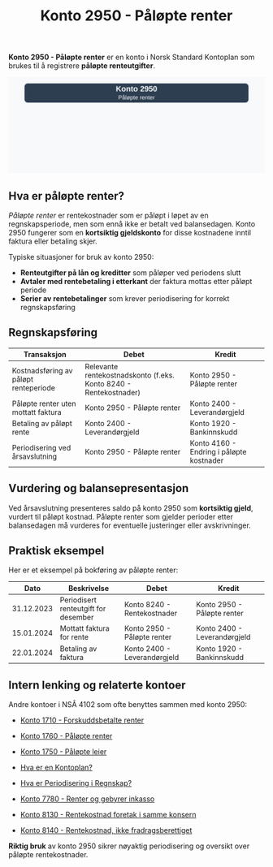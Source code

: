 ﻿---
title: "Konto 2950 - Påløpte renter"
meta_title: "2950-palopte-renter"
meta_description: '**Konto 2950 - Påløpte renter** er en konto i Norsk Standard Kontoplan som brukes til å registrere **påløpte renteutgifter**.'
slug: 2950-palopte-renter
type: blog
layout: pages/single
---

**Konto 2950 - Påløpte renter** er en konto i Norsk Standard Kontoplan som brukes til å registrere **påløpte renteutgifter**.

![Illustrasjon av konto 2950 Påløpte renter](2950-palopte-renter-image.svg)

## Hva er påløpte renter?

*Påløpte renter* er rentekostnader som er påløpt i løpet av en regnskapsperiode, men som ennå ikke er betalt ved balansedagen. Konto 2950 fungerer som en **kortsiktig gjeldskonto** for disse kostnadene inntil faktura eller betaling skjer.

Typiske situasjoner for bruk av konto 2950:

* **Renteutgifter på lån og kreditter** som påløper ved periodens slutt
* **Avtaler med rentebetaling i etterkant** der faktura mottas etter påløpt periode
* **Serier av rentebetalinger** som krever periodisering for korrekt regnskapsføring

## Regnskapsføring

| Transaksjon                           | Debet                                    | Kredit                                     |
|---------------------------------------|------------------------------------------|--------------------------------------------|
| Kostnadsføring av påløpt renteperiode | Relevante rentekostnadskonto (f.eks. Konto 8240 - Rentekostnader) | Konto 2950 - Påløpte renter |
| Påløpte renter uten mottatt faktura   | Konto 2950 - Påløpte renter              | Konto 2400 - Leverandørgjeld               |
| Betaling av påløpt rente              | Konto 2400 - Leverandørgjeld             | Konto 1920 - Bankinnskudd                  |
| Periodisering ved årsavslutning       | Konto 2950 - Påløpte renter              | Konto 4160 - Endring i påløpte kostnader   |

## Vurdering og balansepresentasjon

Ved årsavslutning presenteres saldo på konto 2950 som **kortsiktig gjeld**, vurdert til påløpt kostnad. Påløpte renter som gjelder perioder etter balansedagen må vurderes for eventuelle justeringer eller avskrivninger.

## Praktisk eksempel

Her er et eksempel på bokføring av påløpte renter:

| Dato       | Beskrivelse                             | Debet                         | Kredit                        |
|------------|-----------------------------------------|-------------------------------|-------------------------------|
| 31.12.2023 | Periodisert renteutgift for desember    | Konto 8240 - Rentekostnader   | Konto 2950 - Påløpte renter   |
| 15.01.2024 | Mottatt faktura for rente               | Konto 2950 - Påløpte renter   | Konto 2400 - Leverandørgjeld  |
| 22.01.2024 | Betaling av faktura                     | Konto 2400 - Leverandørgjeld  | Konto 1920 - Bankinnskudd     |

## Intern lenking og relaterte kontoer

Andre kontoer i NSÂ 4102 som ofte benyttes sammen med konto 2950:

* [Konto 1710 - Forskuddsbetalte renter](/blogs/kontoplan/1710-forskuddsbetalte-renter "Konto 1710 - Forskuddsbetalte renter: Regnskapsføring av forskuddsbetalte renteutgifter")
* [Konto 1760 - Påløpte renter](/blogs/kontoplan/1760-palopte-renter "Konto 1760 - Påløpte renter: Regnskapsføring av påløpte renteutgifter")
* [Konto 1750 - Påløpte leier](/blogs/kontoplan/1750-palopte-leier "Konto 1750 - Påløpte leier: Regnskapsføring av påløpte leiekostnader")
* [Hva er en Kontoplan?](/blogs/regnskap/hva-er-kontoplan "Hva er en Kontoplan? Komplett Guide til Kontoplaner i Norsk Regnskap")
* [Hva er Periodisering i Regnskap?](/blogs/regnskap/hva-er-periodisering "Hva er Periodisering i Regnskap? Guide til periodisering av kostnader og inntekter")

* [Konto 7780 - Renter og gebyrer inkasso](/blogs/kontoplan/7780-renter-og-gebyrer-inkasso "Konto 7780 - Renter og gebyrer inkasso: Regnskapsføring av renter og gebyrer ved inkasso")
* [Konto 8130 - Rentekostnad foretak i samme konsern](/blogs/kontoplan/8130-rentekostnad-foretak-i-samme-konsern "Konto 8130 - Rentekostnad foretak i samme konsern")
* [Konto 8140 - Rentekostnad, ikke fradragsberettiget](/blogs/kontoplan/8140-rentekostnad-ikke-fradragsberettiget "Konto 8140 - Rentekostnad, ikke fradragsberettiget i Norsk Standard Kontoplan")

**Riktig bruk** av konto 2950 sikrer nøyaktig periodisering og oversikt over påløpte rentekostnader.






